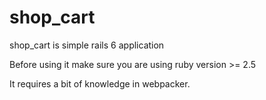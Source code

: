 # shop_cart

shop_cart is simple rails 6 application

Before using it make sure you are using ruby version >= 2.5

It requires a bit of knowledge in webpacker. 
